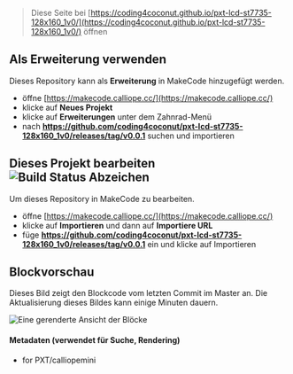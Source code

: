 
> Diese Seite bei [https://coding4coconut.github.io/pxt-lcd-st7735-128x160_1v0/](https://coding4coconut.github.io/pxt-lcd-st7735-128x160_1v0/) öffnen

## Als Erweiterung verwenden

Dieses Repository kann als **Erweiterung** in MakeCode hinzugefügt werden.

* öffne [https://makecode.calliope.cc/](https://makecode.calliope.cc/)
* klicke auf **Neues Projekt**
* klicke auf **Erweiterungen** unter dem Zahnrad-Menü
* nach **https://github.com/coding4coconut/pxt-lcd-st7735-128x160_1v0/releases/tag/v0.0.1** suchen und importieren

## Dieses Projekt bearbeiten ![Build Status Abzeichen](https://github.com/coding4coconut/pxt-lcd-st7735-128x160_1v0/releases/tag/v0.0.1/workflows/MakeCode/badge.svg)

Um dieses Repository in MakeCode zu bearbeiten.

* öffne [https://makecode.calliope.cc/](https://makecode.calliope.cc/)
* klicke auf **Importieren** und dann auf **Importiere URL**
* füge **https://github.com/coding4coconut/pxt-lcd-st7735-128x160_1v0/releases/tag/v0.0.1** ein und klicke auf Importieren

## Blockvorschau

Dieses Bild zeigt den Blockcode vom letzten Commit im Master an.
Die Aktualisierung dieses Bildes kann einige Minuten dauern.

![Eine gerenderte Ansicht der Blöcke](https://github.com/coding4coconut/pxt-lcd-st7735-128x160_1v0/releases/tag/v0.0.1/raw/master/.github/makecode/blocks.png)

#### Metadaten (verwendet für Suche, Rendering)

* for PXT/calliopemini
<script src="https://makecode.com/gh-pages-embed.js"></script><script>makeCodeRender("{{ site.makecode.home_url }}", "{{ site.github.owner_name }}/{{ site.github.repository_name }}");</script>

